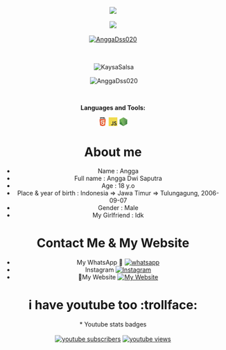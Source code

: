 
<p align="center">
  <a href="https://wa.me/62881036193488"><img src="http://readme-typing-svg.herokuapp.com?color=1C71FA&center=true&vCenter=true&multiline=false&lines=A+Noob+Coder+From+Indonesia.;Html%2C+Css%2C+Javascript.;No+longer+have+a+mother."></a>
</p>

<p align="center"> <a href="https://wa.me/62881036193488"><img src="https://media.discordapp.net/attachments/950463839688855643/975059761630433320/IMG-20220514-WA0037.jpg"></a> </p>

<p align="center"> <a href="KaysaSalsa"><img width="170px" height="24" src="https://komarev.com/ghpvc/?username=AnggaDss020&label=PROFILE%20VISITORS&color=green&style=flat-square" alt="AnggaDss020" /></a> </p><br> 
<div align="center">
<p>&nbsp;<img align="center" src="https://github-readme-stats.vercel.app/api?username=AnggaDss020&show_icons=true&theme=nightowl" alt="KaysaSalsa" /></p>
<p>&nbsp;<img align="center" src="https://github-readme-stats.vercel.app/api/top-langs/?username=AnggaDss020&theme=algolia&layout=compact&langs_count=10&hide_border=true&show_icons=true" alt="AnggaDss020"/></p></a><br> 


**Languages and Tools:**  

<code><img height="20" src="https://raw.githubusercontent.com/github/explore/80688e429a7d4ef2fca1e82350fe8e3517d3494d/topics/html/html.png"></code>
<code><img height="20" src="https://raw.githubusercontent.com/github/explore/80688e429a7d4ef2fca1e82350fe8e3517d3494d/topics/javascript/javascript.png"></code>
<code><img height="20" src="https://raw.githubusercontent.com/github/explore/80688e429a7d4ef2fca1e82350fe8e3517d3494d/topics/nodejs/nodejs.png"></code>    


# About me
* Name : Angga
* Full name : Angga Dwi Saputra
* Age : 18 y.o
* Place & year of birth : Indonesia => Jawa Timur => Tulungagung, 2006-09-07
* Gender : Male
* My Girlfriend : Idk


# Contact Me & My Website
* My WhatsApp 👤 <a href="https://wa.me/62881036193488" target="_blank"><img src="https://img.shields.io/badge/WhatsApp-25D366?&style=flat-square&logo=whatsapp&logoColor=white" alt="whatsapp"></a>
* Instagram <a href="https://www.instagram.com/anggadss020/" target="_blank"><img src="https://img.shields.io/badge/Instagram-%23E4405F.svg?&style=flat-square&logo=instagram&logoColor=white" alt="Instagram"></a>
* 👾My Website <a href="https://wa.me/6282244301751" target="_blank"><img src="https://img.shields.io/badge/Website-25D366?&style=flat-square&logo=Website&logoColor=white" alt="My Website"></a>


# i have youtube too :trollface:
<p align="center">
    * Youtube stats badges
    <br />
    <br />
    <a href="https://youtube.com/">
      <img alt="youtube subscribers" title="Subscribe to my YouTube channel" src="https://freshidea.com/jonah/youtube-api/subscribers-badge.php?label=Subscribers&style=for-the-badge&color=red&labelColor=ce4630"/></a> 
    <a href="https://youtube.com/">
      <img alt="youtube views" title="YouTube views" src="https://freshidea.com/jonah/youtube-api/view-count-badge.php?label=View+Count&style=for-the-badge&color=blue&labelColor=0b689d"/></a>
   </p>
</p>
